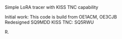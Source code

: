 Simple LoRA tracer with KISS TNC capability

Initial work: This code is build from OE1ACM, OE3CJB<br>
Redesigned SQ9MDD
KISS TNC: SQ5RWU

R.
